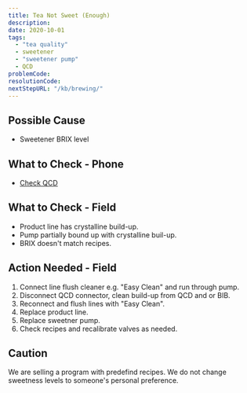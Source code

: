 ```yaml
---
title: Tea Not Sweet (Enough)
description:
date: 2020-10-01
tags:
  - "tea quality"
  - sweetener
  - "sweetener pump"
  - QCD
problemCode: 
resolutionCode: 
nextStepURL: "/kb/brewing/"
---
```

## Possible Cause

- Sweetener BRIX level

## What to Check - Phone

- [Check QCD](/kb/brewing/check-qcd/)

## What to Check - Field

- Product line has crystalline build-up.
- Pump partially bound up with crystalline buil-up.
- BRIX doesn't match recipes.

## Action Needed - Field

1) Connect line flush cleaner e.g. "Easy Clean" and run through pump.
2) Disconnect QCD connector, clean build-up from QCD and or BIB.
3) Reconnect and flush lines with "Easy Clean".
4) Replace product line.
5) Replace sweetner pump.
6) Check recipes and recalibrate valves as needed.

## Caution

We are selling a program with predefind recipes.  We do not change sweetness levels to someone's personal preference.